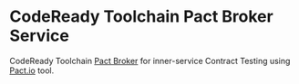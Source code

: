 # CodeReady Toolchain Pact Broker Service
CodeReady Toolchain [Pact Broker](https://docs.pact.io/getting_started/sharing_pacts#pact-broker) for inner-service Contract Testing using [Pact.io](https://docs.pact.io/) tool.
